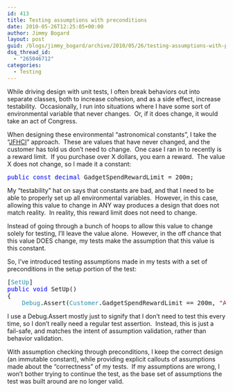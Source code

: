 ```yaml
---
id: 413
title: Testing assumptions with preconditions
date: 2010-05-26T12:25:05+00:00
author: Jimmy Bogard
layout: post
guid: /blogs/jimmy_bogard/archive/2010/05/26/testing-assumptions-with-preconditions.aspx
dsq_thread_id:
  - "265046712"
categories:
  - Testing
---
```

While driving design with unit tests, I often break behaviors out into separate classes, both to increase cohesion, and as a side effect, increase testability.&#160; Occasionally, I run into situations where I have some sort of environmental variable that never changes.&#160; Or, if it does change, it would take an act of Congress.

When designing these environmental “astronomical constants”, I take the “[JFHCI](http://ayende.com/Blog/archive/2008/08/21/Enabling-change-by-hard-coding-everything-the-smart-way.aspx)” approach.&#160; These are values that have never changed, and the customer has told us don’t need to change.&#160; One case I ran in to recently is a reward limit.&#160; If you purchase over X dollars, you earn a reward.&#160; The value X does not change, so I made it a constant:

<pre><span style="color: blue">public const decimal </span>GadgetSpendRewardLimit = 200m;</pre>

[](http://11011.net/software/vspaste)

My “testability” hat on says that constants are bad, and that I need to be able to properly set up all environmental variables.&#160; However, in this case, allowing this value to change in ANY way produces a design that does not match reality.&#160; In reality, this reward limit does not need to change.

Instead of going through a bunch of hoops to allow this value to change solely for testing, I’ll leave the value alone.&#160; However, in the off chance that this value DOES change, my tests make the assumption that this value is this constant.

So, I’ve introduced testing assumptions made in my tests with a set of preconditions in the setup portion of the test:

<pre>[<span style="color: #2b91af">SetUp</span>]
<span style="color: blue">public void </span>SetUp()
{
    <span style="color: #2b91af">Debug</span>.Assert(<span style="color: #2b91af">Customer</span>.GadgetSpendRewardLimit == 200m, <span style="color: #a31515">"Assumes threshold is $200"</span>);</pre>

[](http://11011.net/software/vspaste)

I use a Debug.Assert mostly just to signify that I don’t need to test this every time, so I don’t really need a regular test assertion.&#160; Instead, this is just a fail-safe, and matches the intent of assumption validation, rather than behavior validation.

With assumption checking through preconditions, I keep the correct design (an immutable constant), while providing explicit callouts of assumptions made about the “correctness” of my tests.&#160; If my assumptions are wrong, I won’t bother trying to continue the test, as the base set of assumptions the test was built around are no longer valid.